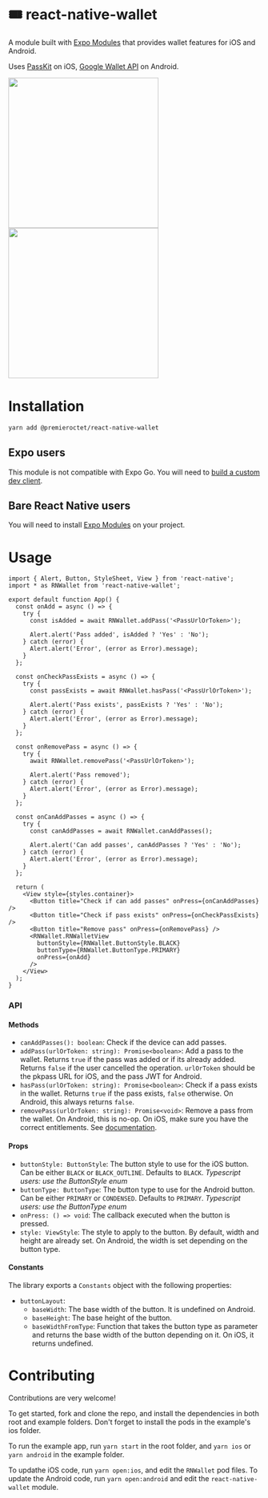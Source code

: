 # 🎟️ react-native-wallet

A module built with [Expo Modules](https://docs.expo.dev/modules/overview/) that provides wallet features for iOS and Android.

Uses [PassKit](https://developer.apple.com/documentation/passkit/wallet) on iOS, [Google Wallet API](https://developers.google.com/wallet/generic) on Android.

<img src="https://github.com/premieroctet/react-native-wallet/assets/11079152/38012166-b714-4c20-a2d0-949d7b68e9bd" width="300" height="auto" />
<img src="https://github.com/premieroctet/react-native-wallet/assets/11079152/2d0eb636-4591-4f3b-af15-e05d2095ceff" width="300" height="auto"  />

# Installation

```bash
yarn add @premieroctet/react-native-wallet
```

## Expo users

This module is not compatible with Expo Go. You will need to [build a custom dev client](https://docs.expo.dev/develop/development-builds/installation/).

## Bare React Native users

You will need to install [Expo Modules](https://docs.expo.dev/bare/installing-expo-modules/) on your project.

# Usage

```tsx
import { Alert, Button, StyleSheet, View } from 'react-native';
import * as RNWallet from 'react-native-wallet';

export default function App() {
  const onAdd = async () => {
    try {
      const isAdded = await RNWallet.addPass('<PassUrlOrToken>');

      Alert.alert('Pass added', isAdded ? 'Yes' : 'No');
    } catch (error) {
      Alert.alert('Error', (error as Error).message);
    }
  };

  const onCheckPassExists = async () => {
    try {
      const passExists = await RNWallet.hasPass('<PassUrlOrToken>');

      Alert.alert('Pass exists', passExists ? 'Yes' : 'No');
    } catch (error) {
      Alert.alert('Error', (error as Error).message);
    }
  };

  const onRemovePass = async () => {
    try {
      await RNWallet.removePass('<PassUrlOrToken>');

      Alert.alert('Pass removed');
    } catch (error) {
      Alert.alert('Error', (error as Error).message);
    }
  };

  const onCanAddPasses = async () => {
    try {
      const canAddPasses = await RNWallet.canAddPasses();

      Alert.alert('Can add passes', canAddPasses ? 'Yes' : 'No');
    } catch (error) {
      Alert.alert('Error', (error as Error).message);
    }
  };

  return (
    <View style={styles.container}>
      <Button title="Check if can add passes" onPress={onCanAddPasses} />
      <Button title="Check if pass exists" onPress={onCheckPassExists} />
      <Button title="Remove pass" onPress={onRemovePass} />
      <RNWallet.RNWalletView
        buttonStyle={RNWallet.ButtonStyle.BLACK}
        buttonType={RNWallet.ButtonType.PRIMARY}
        onPress={onAdd}
      />
    </View>
  );
}
```

### API

#### Methods

- `canAddPasses(): boolean`: Check if the device can add passes.
- `addPass(urlOrToken: string): Promise<boolean>`: Add a pass to the wallet. Returns `true` if the pass was added or if its already added. Returns `false` if the user cancelled the operation. `urlOrToken` should be the pkpass URL for iOS, and the pass JWT for Android.
- `hasPass(urlOrToken: string): Promise<boolean>`: Check if a pass exists in the wallet. Returns `true` if the pass exists, `false` otherwise. On Android, this always returns `false`.
- `removePass(urlOrToken: string): Promise<void>`: Remove a pass from the wallet. On Android, this is no-op. On iOS, make sure you have the correct entitlements. See [documentation](https://developer.apple.com/documentation/passkit/pkpasslibrary/1617083-removepass#discussion).

#### Props

- `buttonStyle: ButtonStyle`: The button style to use for the iOS button. Can be either `BLACK` or `BLACK_OUTLINE`. Defaults to `BLACK`. _Typescript users: use the ButtonStyle enum_
- `buttonType: ButtonType`: The button type to use for the Android button. Can be either `PRIMARY` or `CONDENSED`. Defaults to `PRIMARY`. _Typescript users: use the ButtonType enum_
- `onPress: () => void`: The callback executed when the button is pressed.
- `style: ViewStyle`: The style to apply to the button. By default, width and height are already set. On Android, the width is set depending on the button type.

#### Constants

The library exports a `Constants` object with the following properties:

- `buttonLayout`:
  - `baseWidth`: The base width of the button. It is undefined on Android.
  - `baseHeight`: The base height of the button.
  - `baseWidthFromType`: Function that takes the button type as parameter and returns the base width of the button depending on it. On iOS, it returns undefined.

# Contributing

Contributions are very welcome!

To get started, fork and clone the repo, and install the dependencies in both root and example folders. Don't forget to install the pods in the example's ios folder.

To run the example app, run `yarn start` in the root folder, and `yarn ios` or `yarn android` in the example folder.

To updathe iOS code, run `yarn open:ios`, and edit the `RNWallet` pod files.
To update the Android code, run `yarn open:android` and edit the `react-native-wallet` module.
